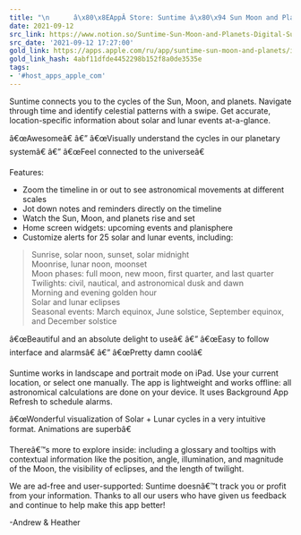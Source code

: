 ```yaml
---
title: "\n      â\x80\x8EAppÂ Store: Suntime â\x80\x94 Sun Moon and Planets\n    "
date: 2021-09-12
src_link: https://www.notion.so/Suntime-Sun-Moon-and-Planets-Digital-Sundries-LLC-4e1ebf7915c7445180375e7b8055aa81
src_date: '2021-09-12 17:27:00'
gold_link: https://apps.apple.com/ru/app/suntime-sun-moon-and-planets/id1499018429
gold_link_hash: 4abf11dfde4452298b152f8a0de3535e
tags:
- '#host_apps_apple_com'
---
```


Suntime connects you to the cycles of the Sun, Moon, and planets. Navigate through time and identify celestial patterns with a swipe. Get accurate, location-specific information about solar and lunar events at-a-glance.  
   
â€œAwesomeâ€ â€” â€œVisually understand the cycles in our planetary systemâ€ â€” â€œFeel connected to the universeâ€  
   
Features:  
- Zoom the timeline in or out to see astronomical movements at different scales  
- Jot down notes and reminders directly on the timeline  
- Watch the Sun, Moon, and planets rise and set  
- Home screen widgets: upcoming events and planisphere  
- Customize alerts for 25 solar and lunar events, including:  
 > Sunrise, solar noon, sunset, solar midnight  
 > Moonrise, lunar noon, moonset  
 > Moon phases: full moon, new moon, first quarter, and last quarter  
 > Twilights: civil, nautical, and astronomical dusk and dawn  
 > Morning and evening golden hour  
 > Solar and lunar eclipses  
 > Seasonal events: March equinox, June solstice, September equinox, and December solstice  
   
â€œBeautiful and an absolute delight to useâ€ â€” â€œEasy to follow interface and alarmsâ€ â€” â€œPretty damn coolâ€   
   
Suntime works in landscape and portrait mode on iPad. Use your current location, or select one manually. The app is lightweight and works offline: all astronomical calculations are done on your device. It uses Background App Refresh to schedule alarms.  
   
â€œWonderful visualization of Solar + Lunar cycles in a very intuitive format. Animations are superbâ€  
   
Thereâ€™s more to explore inside: including a glossary and tooltips with contextual information like the position, angle, illumination, and magnitude of the Moon, the visibility of eclipses, and the length of twilight.  
   
We are ad-free and user-supported: Suntime doesnâ€™t track you or profit from your information. Thanks to all our users who have given us feedback and continue to help make this app better!  
   
-Andrew & Heather